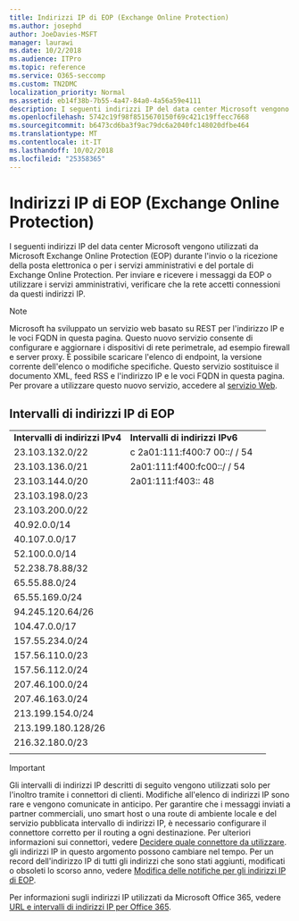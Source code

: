 ```yaml
---
title: Indirizzi IP di EOP (Exchange Online Protection)
ms.author: josephd
author: JoeDavies-MSFT
manager: laurawi
ms.date: 10/2/2018
ms.audience: ITPro
ms.topic: reference
ms.service: O365-seccomp
ms.custom: TN2DMC
localization_priority: Normal
ms.assetid: eb14f38b-7b55-4a47-84a0-4a56a59e4111
description: I seguenti indirizzi IP del data center Microsoft vengono utilizzati da Microsoft Exchange Online Protection (EOP) durante l'invio o la ricezione della posta elettronica o per i servizi amministrativi e del portale di Exchange Online Protection. Per inviare e ricevere i messaggi da EOP o utilizzare i servizi amministrativi, verificare che la rete accetti connessioni da questi indirizzi IP.
ms.openlocfilehash: 5742c19f98f8515670150f69c421c19ffecc7668
ms.sourcegitcommit: b6473cd6ba3f9ac79dc6a2040fc148020dfbe464
ms.translationtype: MT
ms.contentlocale: it-IT
ms.lasthandoff: 10/02/2018
ms.locfileid: "25358365"
---
```

# <a name="exchange-online-protection-ip-addresses"></a>Indirizzi IP di EOP (Exchange Online Protection)

I seguenti indirizzi IP del data center Microsoft vengono utilizzati da Microsoft Exchange Online Protection (EOP) durante l'invio o la ricezione della posta elettronica o per i servizi amministrativi e del portale di Exchange Online Protection. Per inviare e ricevere i messaggi da EOP o utilizzare i servizi amministrativi, verificare che la rete accetti connessioni da questi indirizzi IP.
 
> [!NOTE]
> Microsoft ha sviluppato un servizio web basato su REST per l'indirizzo IP e le voci FQDN in questa pagina. Questo nuovo servizio consente di configurare e aggiornare i dispositivi di rete perimetrale, ad esempio firewall e server proxy. È possibile scaricare l'elenco di endpoint, la versione corrente dell'elenco o modifiche specifiche. Questo servizio sostituisce il documento XML, feed RSS e l'indirizzo IP e le voci FQDN in questa pagina. Per provare a utilizzare questo nuovo servizio, accedere al [servizio Web](https://support.office.com/article/managing-office-365-endpoints-99cab9d4-ef59-4207-9f2b-3728eb46bf9a#webservice). 
 
## <a name="eop-ip-address-ranges"></a>Intervalli di indirizzi IP di EOP

||||
|:-----|:-----|:-----|
|**Intervalli di indirizzi IPv4** <br/> |**Intervalli di indirizzi IPv6** <br/> |
| 23.103.132.0/22 | c 2a01:111:f400:7 00::/ / 54 |
| 23.103.136.0/21 | 2a01:111:f400:fc00::/ / 54 |
| 23.103.144.0/20 | 2a01:111:f403:: 48 |
| 23.103.198.0/23 |  |
| 23.103.200.0/22 |  |
| 40.92.0.0/14 |  |
| 40.107.0.0/17 |  |
| 52.100.0.0/14 |  |
| 52.238.78.88/32 |  |
| 65.55.88.0/24 |  |
| 65.55.169.0/24 |  |
| 94.245.120.64/26 |  |
| 104.47.0.0/17 |  |
| 157.55.234.0/24 |  |
| 157.56.110.0/23 |  |
| 157.56.112.0/24 |  |
| 207.46.100.0/24 |  |
| 207.46.163.0/24 |  |
| 213.199.154.0/24 |  |
| 213.199.180.128/26 |  |
| 216.32.180.0/23 |  |
||||
 
> [!IMPORTANT]
> Gli intervalli di indirizzi IP descritti di seguito vengono utilizzati solo per l'inoltro tramite i connettori di clienti. Modifiche all'elenco di indirizzi IP sono rare e vengono comunicate in anticipo. Per garantire che i messaggi inviati a partner commerciali, uno smart host o una route di ambiente locale e del servizio pubblicata intervallo di indirizzi IP, è necessario configurare il connettore corretto per il routing a ogni destinazione. Per ulteriori informazioni sui connettori, vedere [Decidere quale connettore da utilizzare](https://docs.microsoft.com/exchange/mail-flow-best-practices/use-connectors-to-configure-mail-flow/set-up-connectors-to-route-mail). gli indirizzi IP in questo argomento possono cambiare nel tempo. Per un record dell'indirizzo IP di tutti gli indirizzi che sono stati aggiunti, modificati o obsoleti lo scorso anno, vedere [Modifica delle notifiche per gli indirizzi IP di EOP](change-notification-for-eop-ip-addresses.md). 
 
Per informazioni sugli indirizzi IP utilizzati da Microsoft Office 365, vedere [URL e intervalli di indirizzi IP per Office 365](https://go.microsoft.com/fwlink/p/?LinkId=324165).

